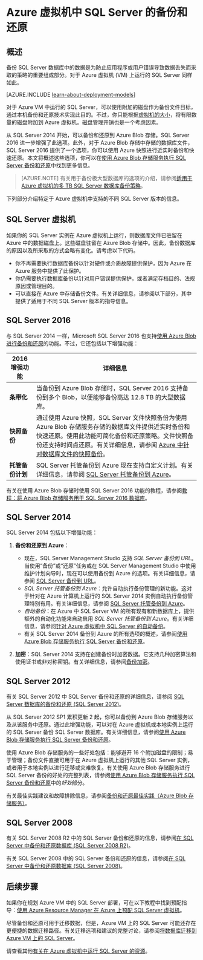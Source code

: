 <properties
    pageTitle="SQL Server 的备份和还原 | Azure"
    description="介绍 Azure 虚拟机上运行的 SQL Server 数据库的备份和还原注意事项。"
    services="virtual-machines-windows"
    documentationcenter="na"
    author="rothja"
    manager="jhubbard"
    editor=""
    tags="azure-resource-management" />
<tags
    ms.assetid="95a89072-0edf-49b5-88ed-584891c0e066"
    ms.service="virtual-machines-sql"
    ms.devlang="na"
    ms.topic="article"
    ms.tgt_pltfrm="vm-windows-sql-server"
    ms.workload="iaas-sql-server"
    ms.date="11/15/2016"
    wacn.date="02/20/2017"
    ms.author="jroth" />

# Azure 虚拟机中 SQL Server 的备份和还原
## 概述
备份 SQL Server 数据库中的数据是为防止应用程序或用户错误导致数据丢失而采取的策略的重要组成部分。对于 Azure 虚拟机 \(VM\) 上运行的 SQL Server 同样如此。

[AZURE.INCLUDE [learn-about-deployment-models](../../includes/learn-about-deployment-models-both-include.md)]

对于 Azure VM 中运行的 SQL Server，可以使用附加的磁盘作为备份文件目标，通过本机备份和还原技术实现此目的。不过，你只能根据[虚拟机的大小](/documentation/articles/virtual-machines-windows-sizes/)，将有限数量的磁盘附加到 Azure 虚拟机。磁盘管理开销也是一个考虑因素。

从 SQL Server 2014 开始，可以备份和还原到 Azure Blob 存储。SQL Server 2016 进一步增强了此选项。此外，对于 Azure Blob 存储中存储的数据库文件，SQL Server 2016 提供了一个选项，你可以使用 Azure 快照进行近实时备份和快速还原。本文将概述这些选项，你可以在[使用 Azure Blob 存储服务执行 SQL Server 备份和还原](https://msdn.microsoft.com/zh-cn/library/jj919148.aspx)中找到更多信息。

> [AZURE.NOTE]
有关用于备份极大型数据库的选项的介绍，请参阅[适用于 Azure 虚拟机的多 TB SQL Server 数据库备份策略](http://blogs.msdn.com/b/igorpag/archive/2015/07/28/multi-terabyte-sql-server-database-backup-strategies-for-azure-virtual-machines.aspx)。
> 
> 

下列部分介绍特定于 Azure 虚拟机中支持的不同 SQL Server 版本的信息。

## SQL Server 虚拟机
如果你的 SQL Server 实例在 Azure 虚拟机上运行，则数据库文件已驻留在 Azure 中的数据磁盘上。这些磁盘驻留在 Azure Blob 存储中。因此，备份数据库的原因以及所采取的方式会略有变化。请考虑以下代码。

* 你不再需要执行数据库备份以针对硬件或介质故障提供保护，因为 Azure 在 Azure 服务中提供了此保护。
* 你仍需要执行数据库备份以针对用户错误提供保护，或者满足存档目的、法规原因或管理目的。
* 可以直接在 Azure 中存储备份文件。有关详细信息，请参阅以下部分，其中提供了适用于不同 SQL Server 版本的指导信息。

## SQL Server 2016
与 SQL Server 2014 一样，Microsoft SQL Server 2016 也支持[使用 Azure Blob 进行备份和还原](https://msdn.microsoft.com/zh-cn/library/jj919148.aspx)的功能。不过，它还包括以下增强功能：

| 2016 增强功能 | 详细信息 |
| --- | --- |
| **条带化** |当备份到 Azure Blob 存储时，SQL Server 2016 支持备份到多个 Blob，以便能够备份高达 12.8 TB 的大型数据库。 |
| **快照备份** |通过使用 Azure 快照，SQL Server 文件快照备份为使用 Azure Blob 存储服务存储的数据库文件提供近实时备份和快速还原。使用此功能可简化备份和还原策略。文件快照备份还支持时间点还原。有关详细信息，请参阅 [Azure 中针对数据库文件的快照备份](https://msdn.microsoft.com/zh-cn/library/mt169363%28v=sql.130%29.aspx)。 |
| **托管备份计划** |SQL Server 托管备份到 Azure 现在支持自定义计划。有关详细信息，请参阅 [SQL Server 托管备份到 Azure](https://msdn.microsoft.com/zh-cn/library/dn449496.aspx)。 |

有关在使用 Azure Blob 存储时使用 SQL Server 2016 功能的教程，请参阅[教程：将 Azure Blob 存储服务用于 SQL Server 2016 数据库](https://msdn.microsoft.com/zh-cn/library/dn466438.aspx)。

## SQL Server 2014
SQL Server 2014 包括以下增强功能：

1. **备份和还原到 Azure**：
   
    * 现在，SQL Server Management Studio 支持 *SQL Server 备份到 URL*。当使用“备份”或“还原”任务或在 SQL Server Management Studio 中使用维护计划向导时，现在可以使用备份到 Azure 的选项。有关详细信息，请参阅 [SQL Server 备份到 URL](https://msdn.microsoft.com/zh-cn/library/jj919148%28v=sql.120%29.aspx)。
    * *SQL Server 托管备份到 Azure*：允许自动执行备份管理的新功能。这对于针对在 Azure 计算机上运行的 SQL Server 2014 实例自动执行备份管理特别有用。有关详细信息，请参阅 [SQL Server 托管备份到 Azure](https://msdn.microsoft.com/zh-cn/library/dn449496%28v=sql.120%29.aspx)。
    * *自动备份*：在 Azure 中 SQL Server VM 的所有现有和新数据库上，提供额外的自动化功能来自动启用 *SQL Server 托管备份到 Azure*。有关详细信息，请参阅[针对 Azure 虚拟机中 SQL Server 的自动备份](/documentation/articles/virtual-machines-windows-sql-automated-backup/)。
    * 有关 SQL Server 2014 备份到 Azure 的所有选项的概述，请参阅[使用 Azure Blob 存储服务执行 SQL Server 备份和还原](https://msdn.microsoft.com/zh-cn/library/jj919148%28v=sql.120%29.aspx)。
2. **加密**：SQL Server 2014 支持在创建备份时加密数据。它支持几种加密算法和使用证书或非对称密钥。有关详细信息，请参阅[备份加密](https://msdn.microsoft.com/zh-cn/library/dn449489%28v=sql.120%29.aspx)。

## SQL Server 2012
有关 SQL Server 2012 中 SQL Server 备份和还原的详细信息，请参阅 [SQL Server 数据库的备份和还原 \(SQL Server 2012\)](https://msdn.microsoft.com/zh-cn/library/ms187048%28v=sql.110%29.aspx)。

从 SQL Server 2012 SP1 累积更新 2 起，你可以备份到 Azure Blob 存储服务以及从该服务中还原。通过此增强功能，可以对在 Azure 虚拟机或本地实例上运行的 SQL Server 备份 SQL Server 数据库。有关详细信息，请参阅[使用 Azure Blob 存储服务执行 SQL Server 备份和还原](https://msdn.microsoft.com/zh-cn/library/jj919148%28v=sql.110%29.aspx)。

使用 Azure Blob 存储服务的一些好处包括：能够避开 16 个附加磁盘的限制；易于管理；备份文件直接可用于在 Azure 虚拟机上运行的其他 SQL Server 实例，或者用于本地实例以进行迁移或灾难恢复。有关使用 Azure Blob 存储服务进行 SQL Server 备份的好处的完整列表，请参阅[使用 Azure Blob 存储服务执行 SQL Server 备份和还原](https://msdn.microsoft.com/zh-cn/library/jj919148%28v=sql.110%29.aspx)中的*好处*部分。

有关最佳实践建议和故障排除信息，请参阅[备份和还原最佳实践（Azure Blob 存储服务）](https://msdn.microsoft.com/zh-cn/library/jj919149%28v=sql.110%29.aspx)。

## SQL Server 2008
有关 SQL Server 2008 R2 中的 SQL Server 备份和还原的信息，请参阅[在 SQL Server 中备份和还原数据库 \(SQL Server 2008 R2\)](https://msdn.microsoft.com/zh-cn/library/ms187048%28v=sql.105%29.aspx)。

有关 SQL Server 2008 中的 SQL Server 备份和还原的信息，请参阅[在 SQL Server 中备份和还原数据库 \(SQL Server 2008\)](https://msdn.microsoft.com/zh-cn/library/ms187048%28v=sql.100%29.aspx)。

## 后续步骤
如果你在规划 Azure VM 中的 SQL Server 部署，可在以下教程中找到预配指导：[使用 Azure Resource Manager 在 Azure 上预配 SQL Server 虚拟机](/documentation/articles/virtual-machines-windows-portal-sql-server-provision/)。

尽管备份和还原可用于迁移数据，但是，Azure VM 上的 SQL Server 可能还存在更便捷的数据迁移路径。有关迁移选项和建议的完整讨论，请参阅[将数据库迁移到 Azure VM 上的 SQL Server](/documentation/articles/virtual-machines-windows-migrate-sql/)。

请查看其他[有关在 Azure 虚拟机中运行 SQL Server 的资源](/documentation/articles/virtual-machines-windows-sql-server-iaas-overview/)。

<!---HONumber=Mooncake_0213_2017-->